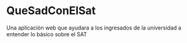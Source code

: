 # QueSadConElSat
Una aplicación web que ayudara a los ingresados de la universidad a entender lo básico sobre el SAT
